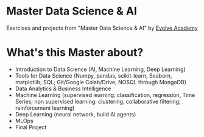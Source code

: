 # Master Data Science & AI
Exercises and projects from "Master Data Science & AI" by [Evolve Academy](https://evolveacademy.es/)

# What's this Master about?
- Introduction to Data Science (AI, Machine Learning, Deep Learning)
- Tools for Data Science (Numpy, pandas, scikit-learn, Seaborn, matplotlib; SQL; Git/Google Colab/Drive; NOSQL through MongoDB)
- Data Analytics & Business Intelligence
- Machine Learning (supervised learning: classification, regression, Time Series; non supervised learning: clustering, collaborative filtering; reinforcement learning)
- Deep Learning (neural network, build AI agents)
- MLOps
- Final Project
